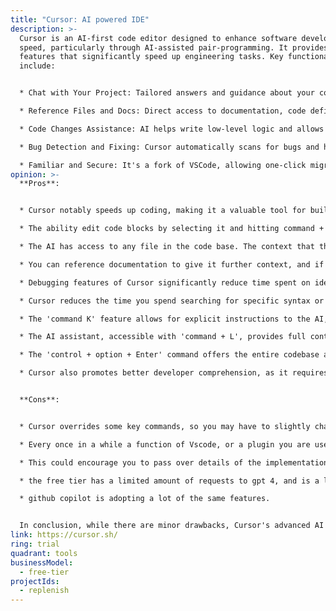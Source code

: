 ```yaml
---
title: "Cursor: AI powered IDE"
description: >-
  Cursor is an AI-first code editor designed to enhance software development
  speed, particularly through AI-assisted pair-programming. It provides various
  features that significantly speed up engineering tasks. Key functionalities
  include:


  * Chat with Your Project: Tailored answers and guidance about your codebase, helping you quickly find starting points for changes or specific methods.

  * Reference Files and Docs: Direct access to documentation, code definitions, and files.

  * Code Changes Assistance: AI helps write low-level logic and allows editing or generating code through simple prompts.

  * Bug Detection and Fixing: Cursor automatically scans for bugs and helps identify their root causes.

  * Familiar and Secure: It's a fork of VSCode, allowing one-click migration of extensions, themes, and keybindings, with a privacy mode ensuring code privacy
opinion: >-
  **Pros**:


  * Cursor notably speeds up coding, making it a valuable tool for building MVPS

  * The ability edit code blocks by selecting it and hitting command + K is very powerful, because you can clearly described what how you want to code to change, and then review those changes before committing to them.

  * The AI has access to any file in the code base. The context that this brings makes it much more effective.

  * You can reference documentation to give it further context, and if documentation is missing, you can add the documentation's URL and save it to your IDE

  * Debugging features of Cursor significantly reduce time spent on identifying and fixing errors.

  * Cursor reduces the time you spend searching for specific syntax or terms, making it easier to learn and work with unfamiliar programs or libraries.

  * The 'command K' feature allows for explicit instructions to the AI, minimizing time lost due to incorrect AI-generated solutions

  * The AI assistant, accessible with 'command + L', provides full context of the working file and can be extended to the entire codebase, including relevant documentation. This acts as a very effective pair programmer

  * The 'control + option + Enter' command offers the entire codebase as context. Ex. if you want to fetch data from the frontend, and the API exists in the same repo, you can give it context to the whole code base and it will identify the code it needs to reference in the frontend.

  * Cursor also promotes better developer comprehension, as it requires articulating intentions in English, similar to pair programming or the "rubber duck" debugging method.


  **Cons**:


  * Cursor overrides some key commands, so you may have to slightly change your habits (or custom configure your commands).

  * Every once in a while a function of Vscode, or a plugin you are used to using may not work, but I have found this not to be a huge problem because Cursor's AI features bring so much automation.

  * This could encourage you to pass over details of the implementation, so it is important to slow down and make sure you understand the changes that are being made so you do not lose understanding, or any learning moments

  * the free tier has a limited amount of requests to gpt 4, and is a little slow, so if you are not using the paid tier, it might be slow you don't sometimes.

  * github copilot is adopting a lot of the same features.


  In conclusion, while there are minor drawbacks, Cursor's advanced AI capabilities and the efficiency gains it offers make it a compelling choice for enhancing our development processes. The tool's ability to streamline coding, provide quick access to information, and enhance comprehension, outweighs the minor inconveniences of adapting to its interface.
link: https://cursor.sh/
ring: trial
quadrant: tools
businessModel:
  - free-tier
projectIds:
  - replenish
---
```

